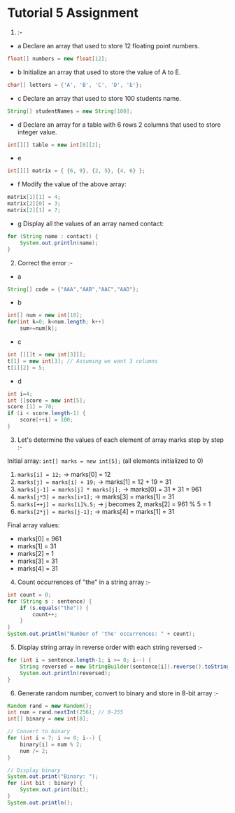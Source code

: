 # Tutorial 5 Assignment        

1. :-
- a Declare an array that used to store 12 floating point numbers.
```java
float[] numbers = new float[12];
```

- b Initialize an array that used to store the value of A to E.
```java
char[] letters = {'A', 'B', 'C', 'D', 'E'};
```

- c Declare an array that used to store 100 students name.
```java
String[] studentNames = new String[100];
```

- d Declare an array for a table with 6 rows 2 columns that used to store integer value.
```java
int[][] table = new int[6][2];
```

- e
```java
int[][] matrix = { {6, 9}, {2, 5}, {4, 6} };
```

- f Modify the value of the above array:
```java
matrix[1][1] = 4;
matrix[2][0] = 3;
matrix[2][1] = 7;
```

- g Display all the values of an array named contact:
```java
for (String name : contact) {
    System.out.println(name);
}
```

2. Correct the error :-

- a
```java
String[] code = {"AAA","AAB","AAC","AAD"};
```

- b
```java
int[] num = new int[10];
for(int k=0; k<num.length; k++)
    sum+=num[k];
```

- c
```java
int [][]t = new int[3][];
t[1] = new int[3]; // Assuming we want 3 columns
t[1][2] = 5;
```

- d
```java
int i=4;
int []score = new int[5];
score [1] = 78;
if (i < score.length-1) {
    score[++i] = 100;
}
```

3. Let's determine the values of each element of array marks step by step :-

Initial array: `int[] marks = new int[5];` (all elements initialized to 0)

1. `marks[i] = 12;` → marks[0] = 12
2. `marks[j] = marks[i] + 19;` → marks[1] = 12 + 19 = 31
3. `marks[j-1] = marks[j] * marks[j];` → marks[0] = 31 * 31 = 961
4. `marks[j*3] = marks[i+1];` → marks[3] = marks[1] = 31
5. `marks[++j] = marks[i]%.5;` → j becomes 2, marks[2] = 961 % 5 = 1
6. `marks[2*j] = marks[j-1];` → marks[4] = marks[1] = 31

Final array values:
- marks[0] = 961
- marks[1] = 31
- marks[2] = 1
- marks[3] = 31
- marks[4] = 31

4. Count occurrences of "the" in a string array :-
```java
int count = 0;
for (String s : sentence) {
    if (s.equals("the")) {
        count++;
    }
}
System.out.println("Number of 'the' occurrences: " + count);
```

5. Display string array in reverse order with each string reversed :-
```java
for (int i = sentence.length-1; i >= 0; i--) {
    String reversed = new StringBuilder(sentence[i]).reverse().toString();
    System.out.println(reversed);
}
```

6. Generate random number, convert to binary and store in 8-bit array :-
```java
Random rand = new Random();
int num = rand.nextInt(256); // 0-255
int[] binary = new int[8];

// Convert to binary
for (int i = 7; i >= 0; i--) {
    binary[i] = num % 2;
    num /= 2;
}

// Display binary
System.out.print("Binary: ");
for (int bit : binary) {
    System.out.print(bit);
}
System.out.println();
```
